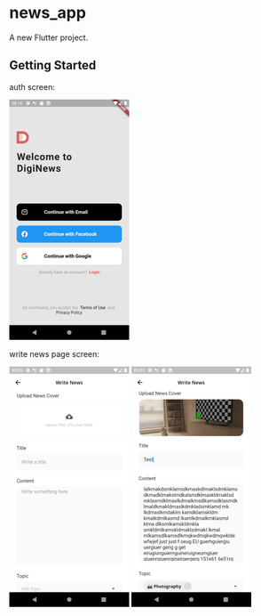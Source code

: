 # news_app

A new Flutter project.

## Getting Started


auth screen:

![](assets/screens/sp1.png)


write news page screen:

![](assets/screens/sv1.png)  ![](assets/screens/sv2.png)





